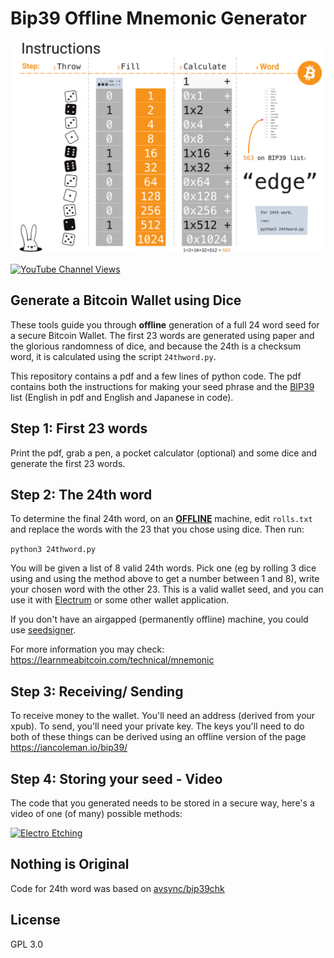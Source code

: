 # Bip39 Offline Mnemonic Generator

![outline](images/rolls.png)



[![YouTube Channel Views](https://img.shields.io/youtube/channel/views/UCz5BOU9J9pB_O0B8-rDjCWQ?label=YouTube&style=social)](https://www.youtube.com/channel/UCz5BOU9J9pB_O0B8-rDjCWQ)

## Generate a Bitcoin Wallet using Dice

These tools guide you through **offline** generation of a full 24 word seed for a secure Bitcoin Wallet. The first 23 words are generated using paper and the glorious randomness of dice, and because the 24th is a checksum word, it is calculated using the script `24thword.py`.

This repository contains a pdf and a few lines of python code. The pdf contains both the instructions for making your seed phrase and the [BIP39](https://www.halborn.com/blog/post/what-is-a-bip39) list (English in pdf and English and Japanese in code). 

## Step 1: First 23 words

Print the pdf,  grab a pen, a pocket calculator (optional) and some dice and generate the first 23 words. 

## Step 2: The 24th word

To determine the final 24th word, on an [**OFFLINE**](https://en.wikipedia.org/wiki/Air_gap_(networking)) machine, edit `rolls.txt` and replace the words with the 23 that you chose using dice. Then run:

`python3 24thword.py`

You will be given a list of 8 valid 24th words. Pick one (eg by rolling 3 dice using and using the method above to get a number between 1 and 8), write your chosen word with the other 23. This is a valid wallet seed, and you can use it with [Electrum](http://electrum.org) or some other wallet application.

If you don't have an airgapped (permanently offline) machine, you could use [seedsigner](https://github.com/SeedSigner/seedsigner).

For more information you may check: https://learnmeabitcoin.com/technical/mnemonic

## Step 3: Receiving/ Sending

To receive money to the wallet. You'll need an address (derived from your xpub). To send, you'll need your private key. The keys you'll need to do both of these things can be derived using an offline version of the page https://iancoleman.io/bip39/ 

## Step 4: Storing your seed - Video

The code that you generated needs to be stored in a secure way, here's  a video of one (of many) possible methods:

[![Electro Etching](http://img.youtube.com/vi/RVYHCVpeyEA/0.jpg)](http://www.youtube.com/watch?v=RVYHCVpeyEA "Electro Etching a Seed Phrase")


## Nothing is Original

Code for 24th word was based on [avsync/bip39chk](https://github.com/avsync/bip39chk)

## License

GPL 3.0
